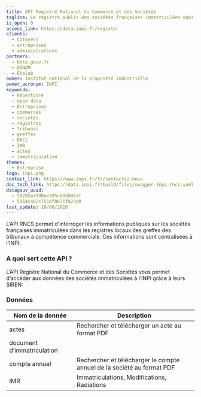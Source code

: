 ```yaml
---
title: API Registre National du Commerce et des Sociétés
tagline: Le registre public des sociétés françaises immatriculées dans les greffes locales des tribunaux, centralisées à l'INPI.
is_open: 0
access_link: https://data.inpi.fr/register
clients:
  - citoyens
  - entreprises
  - administrations
partners:
  - beta.gouv.fr
  - DINUM
  - Etalab
owner: Institut national de la propriété industrielle
owner_acronym: INPI
keywords:
  - Répertoire
  - open data
  - Entreprises
  - commerces
  - sociétés
  - registres
  - tribunal
  - greffes
  - RNCS
  - IMR
  - actes
  - immatriculation
themes:
  - Entreprise
logo: inpi.png
contact_link: https://www.inpi.fr/fr/contactez-nous
doc_tech_link: https://data.inpi.fr/build/files/swagger-inpi-rncs.yaml
datagouv_uuid:
  - 59785a7888ee385cb8d806af
  - 5964c402c751df0671f823d0
last_update: 16/06/2020
---
```


L’API RNCS permet d'interroger les informations publiques sur les sociétés françaises immatriculées dans les registres locaux des greffes des tribunaux à compétence commerciale. Ces informations sont centralisées à l'INPI.

### A quoi sert cette API ?

L’API Registre National du Commerce et des Sociétés vous permet d’accéder aux données des sociétés immatriculées à l’INPI grâce à leurs SIREN:

### Données

| Nom de la donnée           | Description                                                            |
| -------------------------- | ---------------------------------------------------------------------- |
| actes                      | Rechercher et télécharger un acte au format PDF                        |
| document d’immatriculation |                                                                        |
| compte annuel              | Rechercher et télécharger le compte annuel de la société au format PDF |
| IMR                        | Immatriculations, Modifications, Radiations                            |

